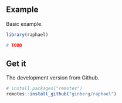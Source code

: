 ## Example

Basic example.

```r
library(raphael)

# TODO
```


## Get it


The development version from Github.

```r
# install.packages("remotes")
remotes::install_github("ginberg/raphael")
```
